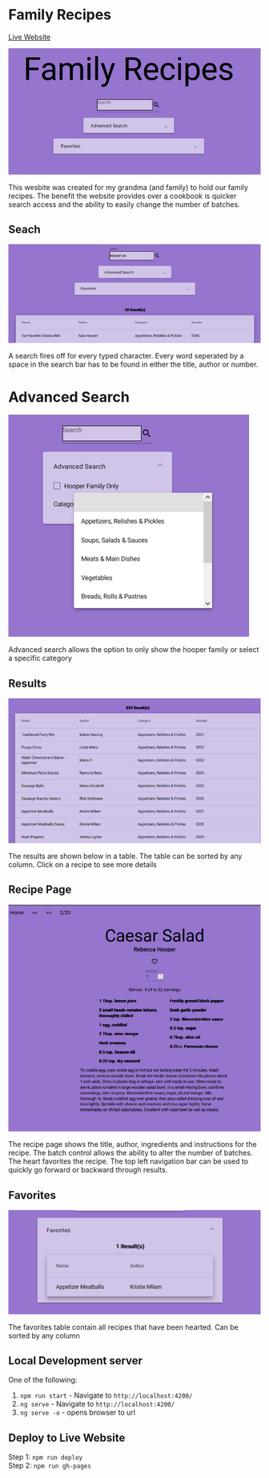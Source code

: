 # Family Recipes

[Live Website](https://rbrock44.github.io/family-recipes/)<br>

![Main](/pics/main.png)

This wesbite was created for my grandma (and family) to hold our family recipes. The benefit the website provides over a cookbook is quicker search access and the ability to easily change the number of batches.

## Seach

![Search](/pics/basic-search.png)

A search fires off for every typed character. Every word seperated by a space in the search bar has to be found in either the title, author or number. 

# Advanced Search

![Advanced Search](/pics/advanced-search.png)

Advanced search allows the option to only show the hooper family or select a specific category

## Results

![Results](/pics/results.png)

The results are shown below in a table. The table can be sorted by any column. Click on a recipe to see more details

## Recipe Page 

![Recipe page](/pics/recipe.png)

The recipe page shows the title, author, ingredients and instructions for the recipe. The batch control allows the ability to alter the number of batches. The heart favorites the recipe. The top left navigation bar can be used to quickly go forward or backward through results.

## Favorites 

![Favorites](/pics/favorites.png)

The favorites table contain all recipes that have been hearted. Can be sorted by any column

## Local Development server

One of the following:<br>
1. `npm run start` - Navigate to `http://localhost:4200/`
2. `ng serve` - Navigate to `http://localhost:4200/`
3. `ng serve -o` - opens browser to url

## Deploy to Live Website

Step 1: `npm run deploy`<br>
Step 2: `npm run gh-pages`<br>

